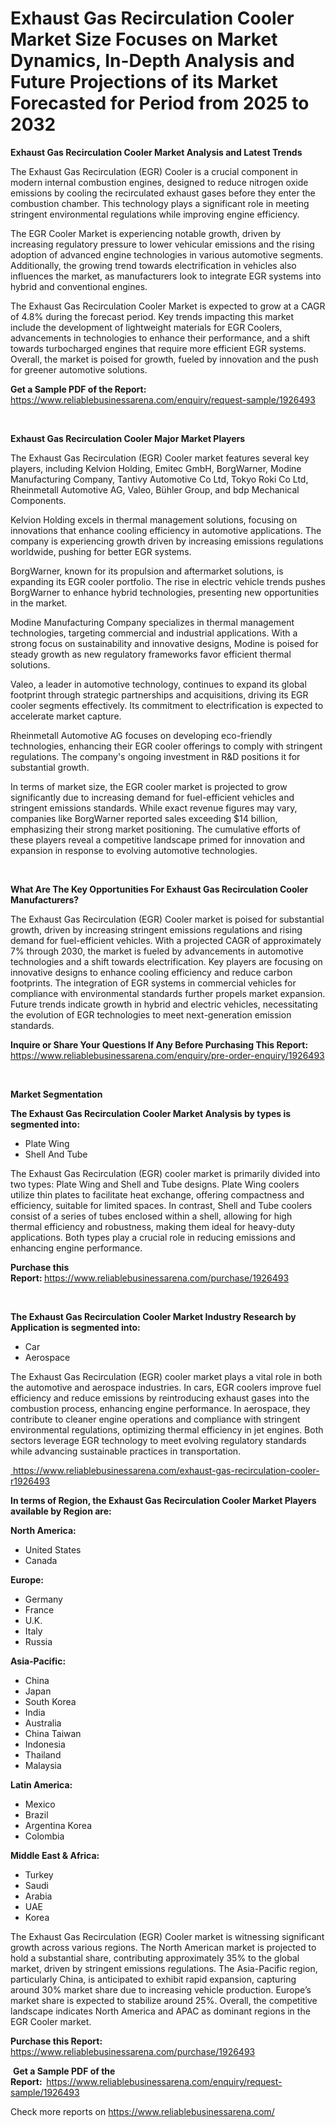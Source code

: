 <p><h1>Exhaust Gas Recirculation Cooler Market Size Focuses on Market Dynamics, In-Depth Analysis and Future Projections of its Market Forecasted for Period from 2025 to 2032</h1></p><p><strong>Exhaust Gas Recirculation Cooler Market Analysis and Latest Trends</strong></p>
<p><p>The Exhaust Gas Recirculation (EGR) Cooler is a crucial component in modern internal combustion engines, designed to reduce nitrogen oxide emissions by cooling the recirculated exhaust gases before they enter the combustion chamber. This technology plays a significant role in meeting stringent environmental regulations while improving engine efficiency.</p><p>The EGR Cooler Market is experiencing notable growth, driven by increasing regulatory pressure to lower vehicular emissions and the rising adoption of advanced engine technologies in various automotive segments. Additionally, the growing trend towards electrification in vehicles also influences the market, as manufacturers look to integrate EGR systems into hybrid and conventional engines.</p><p>The Exhaust Gas Recirculation Cooler Market is expected to grow at a CAGR of 4.8% during the forecast period. Key trends impacting this market include the development of lightweight materials for EGR Coolers, advancements in technologies to enhance their performance, and a shift towards turbocharged engines that require more efficient EGR systems. Overall, the market is poised for growth, fueled by innovation and the push for greener automotive solutions.</p></p>
<p><strong>Get a Sample PDF of the Report:&nbsp;</strong> <a href="https://www.reliablebusinessarena.com/enquiry/request-sample/1926493?utm_campaign=3195&utm_medium=2&utm_source=Github&utm_content=ia&utm_term=28032025&utm_id=exhaust-gas-recirculation-cooler">https://www.reliablebusinessarena.com/enquiry/request-sample/1926493</a></p>
<p>&nbsp;</p>
<p><strong>Exhaust Gas Recirculation Cooler Major Market Players</strong></p>
<p><p>The Exhaust Gas Recirculation (EGR) Cooler market features several key players, including Kelvion Holding, Emitec GmbH, BorgWarner, Modine Manufacturing Company, Tantivy Automotive Co Ltd, Tokyo Roki Co Ltd, Rheinmetall Automotive AG, Valeo, Bühler Group, and bdp Mechanical Components. </p><p>Kelvion Holding excels in thermal management solutions, focusing on innovations that enhance cooling efficiency in automotive applications. The company is experiencing growth driven by increasing emissions regulations worldwide, pushing for better EGR systems.</p><p>BorgWarner, known for its propulsion and aftermarket solutions, is expanding its EGR cooler portfolio. The rise in electric vehicle trends pushes BorgWarner to enhance hybrid technologies, presenting new opportunities in the market.</p><p>Modine Manufacturing Company specializes in thermal management technologies, targeting commercial and industrial applications. With a strong focus on sustainability and innovative designs, Modine is poised for steady growth as new regulatory frameworks favor efficient thermal solutions.</p><p>Valeo, a leader in automotive technology, continues to expand its global footprint through strategic partnerships and acquisitions, driving its EGR cooler segments effectively. Its commitment to electrification is expected to accelerate market capture.</p><p>Rheinmetall Automotive AG focuses on developing eco-friendly technologies, enhancing their EGR cooler offerings to comply with stringent regulations. The company's ongoing investment in R&D positions it for substantial growth.</p><p>In terms of market size, the EGR cooler market is projected to grow significantly due to increasing demand for fuel-efficient vehicles and stringent emissions standards. While exact revenue figures may vary, companies like BorgWarner reported sales exceeding $14 billion, emphasizing their strong market positioning. The cumulative efforts of these players reveal a competitive landscape primed for innovation and expansion in response to evolving automotive technologies.</p></p>
<p>&nbsp;</p>
<p><strong>What Are The Key Opportunities For Exhaust Gas Recirculation Cooler Manufacturers?</strong></p>
<p><p>The Exhaust Gas Recirculation (EGR) Cooler market is poised for substantial growth, driven by increasing stringent emissions regulations and rising demand for fuel-efficient vehicles. With a projected CAGR of approximately 7% through 2030, the market is fueled by advancements in automotive technologies and a shift towards electrification. Key players are focusing on innovative designs to enhance cooling efficiency and reduce carbon footprints. The integration of EGR systems in commercial vehicles for compliance with environmental standards further propels market expansion. Future trends indicate growth in hybrid and electric vehicles, necessitating the evolution of EGR technologies to meet next-generation emission standards.</p></p>
<p><strong>Inquire or Share Your Questions If Any Before Purchasing This Report:</strong> <a href="https://www.reliablebusinessarena.com/enquiry/pre-order-enquiry/1926493?utm_campaign=3195&utm_medium=2&utm_source=Github&utm_content=ia&utm_term=28032025&utm_id=exhaust-gas-recirculation-cooler">https://www.reliablebusinessarena.com/enquiry/pre-order-enquiry/1926493</a></p>
<p>&nbsp;</p>
<p><strong>Market Segmentation</strong></p>
<p><strong>The Exhaust Gas Recirculation Cooler Market Analysis by types is segmented into:</strong></p>
<p><ul><li>Plate Wing</li><li>Shell And Tube</li></ul></p>
<p><p>The Exhaust Gas Recirculation (EGR) cooler market is primarily divided into two types: Plate Wing and Shell and Tube designs. Plate Wing coolers utilize thin plates to facilitate heat exchange, offering compactness and efficiency, suitable for limited spaces. In contrast, Shell and Tube coolers consist of a series of tubes enclosed within a shell, allowing for high thermal efficiency and robustness, making them ideal for heavy-duty applications. Both types play a crucial role in reducing emissions and enhancing engine performance.</p></p>
<p><strong>Purchase this Report:&nbsp;</strong><a href="https://www.reliablebusinessarena.com/purchase/1926493?utm_campaign=3195&utm_medium=2&utm_source=Github&utm_content=ia&utm_term=28032025&utm_id=exhaust-gas-recirculation-cooler">https://www.reliablebusinessarena.com/purchase/1926493</a></p>
<p>&nbsp;</p>
<p><strong>The Exhaust Gas Recirculation Cooler Market Industry Research by Application is segmented into:</strong></p>
<p><ul><li>Car</li><li>Aerospace</li></ul></p>
<p><p>The Exhaust Gas Recirculation (EGR) cooler market plays a vital role in both the automotive and aerospace industries. In cars, EGR coolers improve fuel efficiency and reduce emissions by reintroducing exhaust gases into the combustion process, enhancing engine performance. In aerospace, they contribute to cleaner engine operations and compliance with stringent environmental regulations, optimizing thermal efficiency in jet engines. Both sectors leverage EGR technology to meet evolving regulatory standards while advancing sustainable practices in transportation.</p></p>
<p><a href="https://www.reliablebusinessarena.com/exhaust-gas-recirculation-cooler-r1926493?utm_campaign=3195&utm_medium=2&utm_source=Github&utm_content=ia&utm_term=28032025&utm_id=exhaust-gas-recirculation-cooler">&nbsp;https://www.reliablebusinessarena.com/exhaust-gas-recirculation-cooler-r1926493</a></p>
<p><strong>In terms of Region, the Exhaust Gas Recirculation Cooler Market Players available by Region are:</strong></p>
<p>
    <p> <strong> North America: </strong>
        <ul>
            <li>United States</li>
            <li>Canada</li>
        </ul>
        </p> 
    <p> <strong> Europe: </strong>
        <ul>
            <li>Germany</li>
            <li>France</li>
            <li>U.K.</li>
            <li>Italy</li>
            <li>Russia</li>
        </ul>
        </p> 
    <p> <strong> Asia-Pacific: </strong>
        <ul>
            <li>China</li>
            <li>Japan</li>
            <li>South Korea</li>
            <li>India</li>
            <li>Australia</li>
            <li>China Taiwan</li>
            <li>Indonesia</li>
            <li>Thailand</li>
            <li>Malaysia</li>
        </ul>
        </p> 
    <p> <strong> Latin America: </strong>
        <ul>
            <li>Mexico</li>
            <li>Brazil</li>
            <li>Argentina Korea</li>
            <li>Colombia</li>
        </ul>
        </p> 
    <p> <strong> Middle East & Africa: </strong>
        <ul>
            <li>Turkey</li>
            <li>Saudi</li>
            <li>Arabia</li>
            <li>UAE</li>
            <li>Korea</li>
        </ul>
    </p>
    </p>
<p><p>The Exhaust Gas Recirculation (EGR) Cooler market is witnessing significant growth across various regions. The North American market is projected to hold a substantial share, contributing approximately 35% to the global market, driven by stringent emissions regulations. The Asia-Pacific region, particularly China, is anticipated to exhibit rapid expansion, capturing around 30% market share due to increasing vehicle production. Europe’s market share is expected to stabilize around 25%. Overall, the competitive landscape indicates North America and APAC as dominant regions in the EGR Cooler market.</p></p>
<p><strong>Purchase this Report: </strong><a href="https://www.reliablebusinessarena.com/purchase/1926493?utm_campaign=3195&utm_medium=2&utm_source=Github&utm_content=ia&utm_term=28032025&utm_id=exhaust-gas-recirculation-cooler">https://www.reliablebusinessarena.com/purchase/1926493</a></p>
<p>&nbsp;<strong>Get a Sample PDF of the Report:&nbsp;&nbsp;</strong><a href="https://www.reliablebusinessarena.com/enquiry/request-sample/1926493?utm_campaign=3195&utm_medium=2&utm_source=Github&utm_content=ia&utm_term=28032025&utm_id=exhaust-gas-recirculation-cooler">https://www.reliablebusinessarena.com/enquiry/request-sample/1926493</a></p>
<p><strong></strong></p>
<p>Check more reports on <a href="https://www.reliablebusinessarena.com/?utm_campaign=3195&utm_medium=2&utm_source=Github&utm_content=ia&utm_term=28032025&utm_id=exhaust-gas-recirculation-cooler">https://www.reliablebusinessarena.com/</a></p>